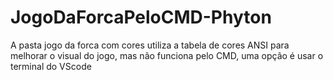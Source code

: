 # JogoDaForcaPeloCMD-Phyton

A pasta jogo da forca com cores utiliza a tabela de cores ANSI para melhorar o visual do jogo, mas não funciona pelo CMD, uma opção é usar o terminal do VScode
